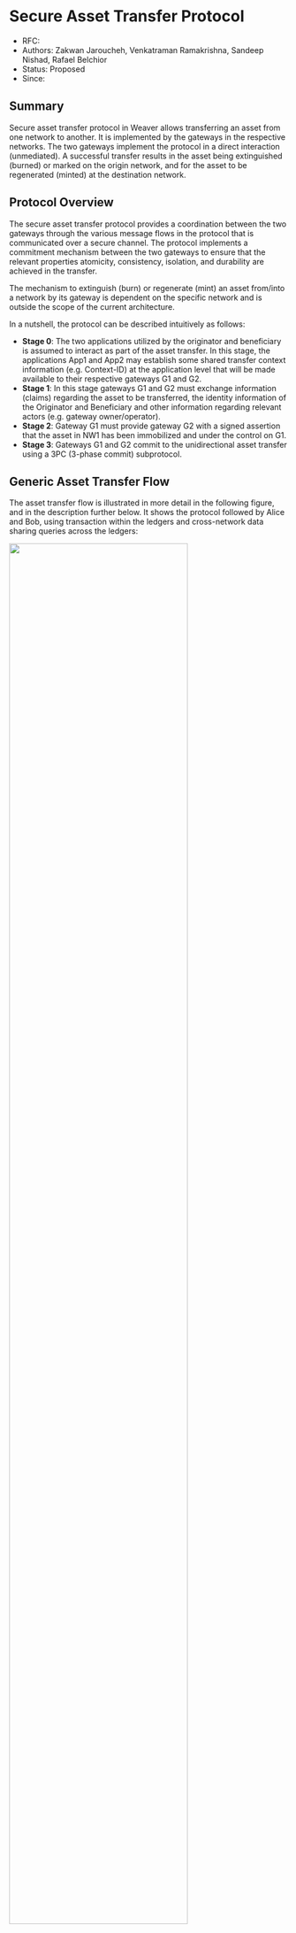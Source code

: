 <!--
 Copyright IBM Corp. All Rights Reserved.

 SPDX-License-Identifier: CC-BY-4.0
 -->
# Secure Asset Transfer Protocol

- RFC: 
- Authors: Zakwan Jaroucheh, Venkatraman Ramakrishna, Sandeep Nishad, Rafael Belchior
- Status: Proposed
- Since: 

## Summary

Secure asset transfer protocol in Weaver allows transferring an asset from one network to another. It is implemented by the gateways in the respective
networks. The two gateways implement the protocol in a direct interaction (unmediated). A successful transfer results in the asset being extinguished
(burned) or marked on the origin network, and for the asset to be regenerated (minted) at the destination network.


## Protocol Overview

The secure asset transfer protocol provides a coordination between the two gateways through the various message flows in the protocol that is communicated over a secure channel. The protocol implements a commitment mechanism between the two gateways to ensure that the relevant properties atomicity, consistency, isolation, and durability are achieved in the transfer.

The mechanism to extinguish (burn) or regenerate (mint) an asset from/into a network by its gateway is dependent on the specific network and is outside the scope of the current architecture.

In a nutshell, the protocol can be described intuitively as follows:
- **Stage 0**: The two applications utilized by the originator and beneficiary is assumed to interact as part of the asset transfer. In this stage,
the applications App1 and App2 may establish some shared transfer context information (e.g. Context-ID) at the application level that will be made available to their respective gateways G1 and G2. 
- **Stage 1**: In this stage gateways G1 and G2 must exchange information (claims) regarding the asset to be transferred, the identity information of the
Originator and Beneficiary and other information regarding relevant actors (e.g. gateway owner/operator).
- **Stage 2**: Gateway G1 must provide gateway G2 with a signed assertion that the asset in NW1 has been immobilized and under the control on G1. 
- **Stage 3**: Gateways G1 and G2 commit to the unidirectional asset transfer using a 3PC (3-phase commit) subprotocol.

## Generic Asset Transfer Flow

The asset transfer flow is illustrated in more detail in the following figure, and in the description further below. It shows the protocol followed by Alice and Bob, using transaction within the ledgers and cross-network data sharing queries across the ledgers:

<img src="[../../resources/images/asset-transfer-states.png](https://github.com/CxSci/IETF-SATP/blob/main/Figures/gateway-message-flow-asset-transfer-v19PNG.png)" width=80%>

## Prerequisites: Smart Contract Developer Responsibilities

The triggers for each step in the SATP flow must come from the distributed applications pledging and acquiring the asset in question. Because the transfer involves ledger updates, the smart contract portion of the application (e.g., chaincode in Hyperledger Fabric, CorDapp contract in Corda) that processes ledger data through consensus must implement and expose (through its transaction API) several functions. See the [Fabric](./fabric.md) and [Corda](./corda.md) specifications for detailed guidelines when developing applications on those platforms. (*Note*: the function names specified in these pages are suggestive; the developer may pick any suitable names.)

The application smart contract or distributed application offering these functions must already have mechanisms to:
- Uniquely identify assets and fetch their specifications
- Unambiguously identify the owner(s) of an asset
- Perform lock (or freeze) an asset; i.e., prevent any operations (state or ownership changes) on an asset 
- Determine whether an asset is currently in the locked state
- Create an asset and specify the network as the owner
- Assign an asset to an owner by transferring the ownership of the asset from the network to the new owner
- Extinguish an asset by deleting it from the corresponding network
  
How the smart contract implements these functions is beyond the purview of Weaver. 

## DLT-Specific Designs

Implementation of the protocol is DLT-specific. See the following for details on currently supported DLTs:
- [Hyperledger Fabric](./fabric.md)
- [R3 Corda](./corda.md)
